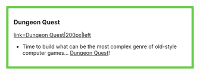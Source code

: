 <div style="margin:0; margin-top:0px; margin-bottom:15px; margin-right:0px; border:6px solid #61c93f; padding:.3em 1em 1em 1em; background-color:#FFFFFF;">

### Dungeon Quest

[link=Dungeon Quest|200px|left](file:Dungeon.png.md)

  - Time to build what can be the most complex genre of old-style
    computer games… [Dungeon Quest](Dungeon_Quest.md)\!

  

</div>

